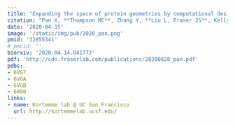 ```yaml
---
title: "Expanding the space of protein geometries by computational design of ​de novo fold families. "
citation: "Pan X, **Thompson MC**, Zhang Y, **Liu L, Fraser JS**, Kelly MJS, Kortemme T. *Science*. 2020."
date: '2020-04-15'
image: '/static/img/pub/2020_pan.png'
pmid: '32855341'
# pmcid: ''
biorxiv: '2020.04.14.041772'
pdf: 'http://cdn.fraserlab.com/publications/20200828_pan.pdf'
pdbs:
- 6VG7
- 6VGA
- 6VGB
- 6W90
links:
- name: Kortemme lab @ UC San Francisco
  url: http://kortemmelab.ucsf.edu/
---
```

